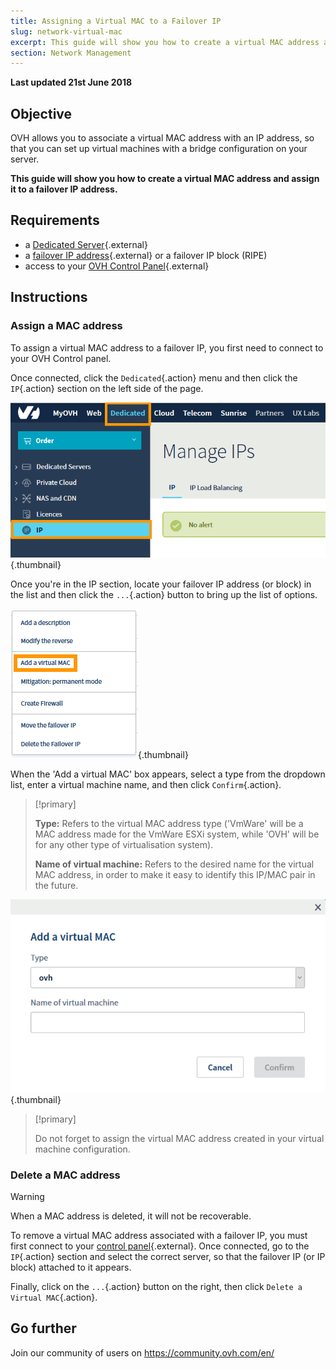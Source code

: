 ```yaml
---
title: Assigning a Virtual MAC to a Failover IP
slug: network-virtual-mac
excerpt: This guide will show you how to create a virtual MAC address and assign it to a failover IP address.
section: Network Management
---
```


**Last updated 21st June 2018**

## Objective

OVH allows you to associate a virtual MAC address with an IP address, so that you can set up virtual machines with a bridge configuration on your server.

**This guide will show you how to create a virtual MAC address and assign it to a failover IP address.**

## Requirements

* a [Dedicated Server](https://www.ovh.com/asia/dedicated-servers/){.external}
* a [failover IP address](https://www.ovh.com/asia/dedicated-servers/ip_failover.xml){.external} or a failover IP block (RIPE)
* access to your [OVH Control Panel](https://ca.ovh.com/auth/?action=gotomanager){.external}


## Instructions

### Assign a MAC address

To assign a virtual MAC address to a failover IP, you first need to connect to your OVH Control panel.

Once connected, click the `Dedicated`{.action} menu and then click the `IP`{.action} section on the left side of the page.

![IPFO](images/virtual_mac_01.png){.thumbnail}

Once you're in the IP section, locate your failover IP address (or block) in the list and then click the `...`{.action} button to bring up the list of options.

![IPFO](images/virtual_mac_02.png){.thumbnail}

When the 'Add a virtual MAC' box appears, select a type from the dropdown list, enter a virtual machine name, and then click `Confirm`{.action}.

> [!primary]
>
> **Type:** Refers to the virtual MAC address type ('VmWare' will be a MAC address made for the VmWare ESXi system, while 'OVH' will be for any other type of virtualisation system).
>
> **Name of virtual machine:** Refers to the desired name for the virtual MAC address, in order to make it easy to identify this IP/MAC pair in the future.
>

![IPFO](images/virtual_mac_03.png){.thumbnail}


> [!primary]
>
> Do not forget to assign the virtual MAC address created in your virtual machine configuration.
> 

### Delete a MAC address

> [!warning]
>
> When a MAC address is deleted, it will not be recoverable.
> 

To remove a virtual MAC address associated with a failover IP, you must first connect to your [control panel](https://ca.ovh.com/auth/?action=gotomanager){.external}. Once connected, go to the `IP`{.action} section and select the correct server, so that the failover IP (or IP block) attached to it appears.

Finally, click on the `...`{.action} button on the right, then click `Delete a Virtual MAC`{.action}.

## Go further

Join our community of users on <https://community.ovh.com/en/>